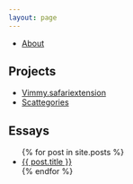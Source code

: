 ```yaml
---
layout: page
---
```


<ul class="posts-list">
	<li>
		<a class="post-link highlighted" href="{{ "/about" | prepend: site.baseurl }}">About</a>
	</li>
</ul>

<h2>Projects</h2>
<ul class="posts-list">
	<li>
		<a class="post-link" href="{{ "/Vimmy.safariextension" | prepend: site.baseurl }}">Vimmy.safariextension</a>
	</li>
	<li>
		<a class="post-link" href="{{ "/Scattegories" | prepend: site.baseurl }}">Scattegories</a>
	</li>
</ul>

<h2>Essays</h2>

<ul class="posts-list">
{% for post in site.posts %}
	<li>
		<a class="post-link" href="{{ post.url | prepend: site.baseurl }}">{{ post.title }}</a>
	</li>
{% endfor %}
</ul>
